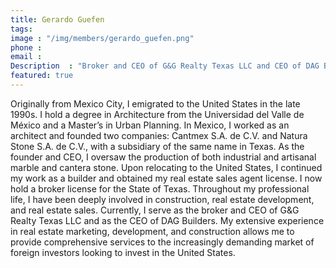 ```yaml
---
title: Gerardo Guefen
tags: 
image : "/img/members/gerardo_guefen.png"
phone :
email :
Description  : "Broker and CEO of G&G Realty Texas LLC and CEO of DAG Builders"
featured: true
---
```

Originally from Mexico City, I emigrated to the United States in the late 1990s. I hold a degree in Architecture from the Universidad del Valle de México and a Master’s in Urban Planning. In Mexico, I worked as an architect and founded two companies: Cantmex S.A. de C.V. and Natura Stone S.A. de C.V., with a subsidiary of the same name in Texas. As the founder and CEO, I oversaw the production of both industrial and artisanal marble and cantera stone.
Upon relocating to the United States, I continued my work as a builder and obtained my real estate sales agent license. I now hold a broker license for the State of Texas.
Throughout my professional life, I have been deeply involved in construction, real estate development, and real estate sales. Currently, I serve as the broker and CEO of G&G Realty Texas LLC and as the CEO of DAG Builders.
My extensive experience in real estate marketing, development, and construction allows me to provide comprehensive services to the increasingly demanding market of foreign investors looking to invest in the United States.